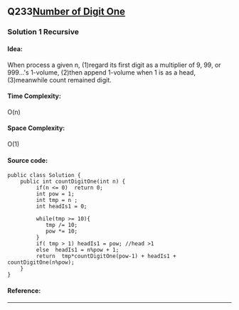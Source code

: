 ## Q233[Number of Digit One ](https://leetcode.com/problems/number-of-digit-one/) 

### Solution 1 Recursive
#### Idea:
When process a given n, (1)regard its first digit as a multiplier of 9, 99, or 999...'s 1-volume, (2)then append 
1-volume when 1 is as a head,(3)meanwhile count remained digit.
#### Time Complexity: 
O(n)
#### Space Complexity:
O(1)
#### Source code:
```
public class Solution {
    public int countDigitOne(int n) {
         if(n <= 0)  return 0;
         int pow = 1;
         int tmp = n ;
         int headIs1 = 0;
         
         while(tmp >= 10){
            tmp /= 10;
            pow *= 10;
         }
         if( tmp > 1) headIs1 = pow; //head >1
         else  headIs1 = n%pow + 1; 
         return  tmp*countDigitOne(pow-1) + headIs1 + countDigitOne(n%pow);
    }
}
```
#### Reference:
---

